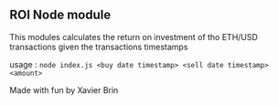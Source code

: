 ## ROI Node module

This modules calculates the return on investment of tho ETH/USD transactions given the transactions timestamps 

usage : ```node index.js <buy date timestamp> <sell date timestamp> <amount>```

Made with fun by Xavier Brin